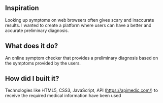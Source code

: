 ## Inspiration
Looking up symptoms on web browsers often gives scary and inaccurate results. I wanted to create a platform where users can have a better and accurate preliminary diagnosis.
## What does it do?
An online symptom checker that provides a preliminary diagnosis based on the symptoms provided by the users.
## How did I built it?
Technologies like HTML5, CSS3, JavaScript, API (https://apimedic.com/) to receive the required medical information have been used



